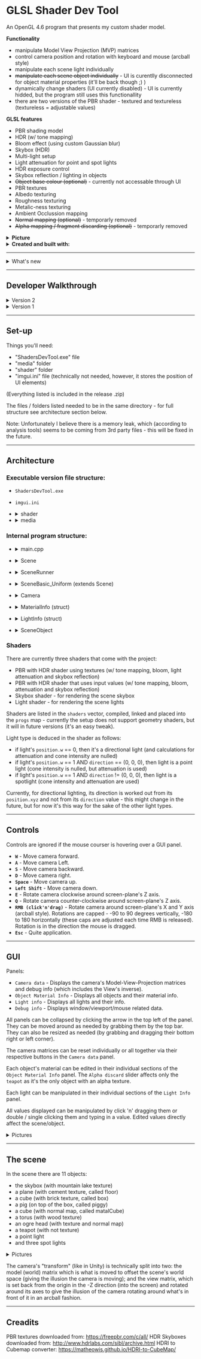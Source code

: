 # GLSL Shader Dev Tool
An OpenGL 4.6 program that presents my custom shader model.

 **Functionality**
- manipulate Model View Projection (MVP) matrices
- control camera position and rotation with keyboard and mouse (arcball style)
- manipulate each scene light individually
- ~~manipulate each scene object individually~~ - UI is curentlly disconnected for object material properties (it'll be back though ;) )
- dynamically change shaders (UI currently disabled) - UI is currently hidded, but the program still uses this functionallity
- there are two versions of the PBR shader - textured and textureless (textureless = adjustable values)
 
**GLSL features**
 - PBR shading model
 - HDR (w/ tone mapping)
 - Bloom effect (using custom Gaussian blur)
 - Skybox (HDR)
 - Multi-light setup
 - Light attenuation for point and spot lights
 - HDR exposure control
 - Skybox reflection / lighting in objects
 - ~~Object base colour (optional)~~ - currently not accessable through UI
 - PBR textures
 - Albedo texturing
 - Roughness texturing
 - Metalic-ness texturing
 - Ambient Occlussion mapping
 - ~~Normal mapping (optional)~~ - temporarly removed
 - ~~Alpha mapping / fragment discarding (optional)~~ - temporarly removed
 
  
<details>
 <summary><b>Picture</b></summary>
 Version 2
<img src="https://user-images.githubusercontent.com/33025239/171000994-17285043-1cf0-453b-b886-ee2339073dec.png" alt="shader scene" width="" height="">
 
 Version 1
<img src="https://user-images.githubusercontent.com/33025239/161029848-3b2a23a1-bd1e-4e20-aad2-3c93cf7e1d08.png" alt="sceneWithUI" width="" height="">
</details>

<details>
<summary><b>Created and built with:</b></summary>
  
- OS - Windows 10 Home (v.21H1)
- IDE - Microsoft Visual Studio Community 2019 (v.16.8.3)
- ISO C++ 14 Standard
- OpenGL 4.6 (w/ Glad v.0.1.35 GLFW v.3.3.6, GLM v.0.9.8; GLFW built using CMake v.3.22.2)
- Dear ImGui v.1.87 WIP
- stb_image v.2.19
</details>
  
---
<details><summary> What's new </summary>
 - Blinn-Phong has been removed
 - PBR added (textured and textureless version)
 - HDR with tone mapping added
 - Bloom added
 - Skybox changed to HDR
 - Skybox reflection now adds light (linked to brightness of light #0)
 - Light (object) shader
 - new model: sphere
 - new model: cow
 - piggy got removed
 - lots of new PBR textures
 - texturing changed to PBR texturing
</details>
  
---
## Developer Walkthrough


<details>
 <summary>Version 2</summary>
 
[![Project developer walkthrough](https://img.youtube.com/vi/GJkhnt9OuY0/0.jpg)](https://youtu.be/r_n1ZyCDWkY)

</details>

<details>
 <summary>Version 1</summary>
 
[![Project developer walkthrough](https://img.youtube.com/vi/GJkhnt9OuY0/0.jpg)](https://youtu.be/GJkhnt9OuY0)

</details>

---

## Set-up

Things you'll need: 
 - "ShadersDevTool.exe" file
 - "media" folder
 - "shader" folder
 - "imgui.ini" file (technically not needed, however, it stores the position of UI elements)

(Everything listed is included in the release .zip)
 
The files / folders listed needed to be in the same directory - for full structure see architecture section below.
 
Note: Unfortunately I believe there is a memory leak, which (according to analysis tools) seems to be coming from 3rd party files - this will be fixed in the future.
  
---
## Architecture

### Executable version file structure:
- `ShadersDevTool.exe`
- `imgui.ini`
- <details><summary> shader </summary> <!-- folder start -->
 
  - `hdrpbrTexturedShader.vert`
  - `hdrpbrTexturedShader.frag`
  - `hdrpbrTexturelessShader.vert`
  - `hdrpbrTexturelessShader.frag`
  - `lightShader.vert`
  - `lightShader.frag`
  - `skyboxShader.vert`
  - `skyboxShader.frag`
  </details> <!-- end shader folder -->
 
- <details><summary> media </summary> <!-- folder start -->
 
  - `bs_ears.obj`
  - `spot_triangulated.obj`
 
  - <details><summary> 3rd_party </summary> <!-- folder start -->
 
    - <details><summary> freePBR-dot-com </summary> <!-- folder start -->
 
      </details> <!-- end freePBR-dot-com folder -->
  
    - <details><summary> hdrLabs-dot-com </summary> <!-- folder start -->
 
      </details> <!-- end hdrLabs-dot-com folder -->
 
    </details> <!-- end 3rd_party folder -->
 
 
  - <details><summary> texture </summary> <!-- folder start -->
    - <details><summary> ogre </summary> <!-- folder start -->
 
      - `ogre_diffuse.png`
      - `ogre_ao.png`
      </details> <!-- end ogre folder -->
 
    - <details><summary> skybox </summary> <!-- folder start -->
 
      - `lake180_negx.jpg`
      - `lake180_negy.jpg`
      - `lake180_negz.jpg`
      - `lake180_posx.jpg`
      - `lake180_posy.jpg`
      - `lake180_posz.jpg`
      </details> <!-- end skybox folder -->
 
    - <details><summary> cube </summary> <!-- folder start -->
      - <details><summary> pisa-hdr </summary> <!-- folder start -->

       - `lake180_negx.jpg`
       - `lake180_negy.jpg`
       - `lake180_negz.jpg`
       - `lake180_posx.jpg`
       - `lake180_posy.jpg`
       - `lake180_posz.jpg`
       </details> <!-- end pisa-hdr folder -->
      </details> <!-- end cube folder -->
 
    </details> <!-- end texture folder -->
  </details> <!-- end media folder -->
 
### Internal program structure:
 - <details><summary> main.cpp </summary> 
 
   - `main()` - Program entry point. Creates instance of SceneRunner and Scene, passes scene into scenerunner via `run()`.
 </details>
 
 - <details><summary> Scene </summary>
 
   - defines Scene functionality and Camera cam.
 </details>
 
 - <details><summary> SceneRunner </summary> 
 
   - `SceneRunner()` - sets up program window and Dear ImGui, handles programs 3D scene.
   - `run()` - calls Scene's `setDimensions()`, `initScene()`, `resize()`, and `mainLoop()` (passing it the scene). Then, once `mainloop()` returns control, it shuts down Dear ImGui and glfw (program window), and terminates program.
   - `mainLoop()` - keeps the program control until loop's exit (window closed or space bar is pressed). While in loop, starts new GUI frame, calls scene's `update()` then `render()`, calls `debugGUI()`, renders GUI frame, swaps GLFW buffers, and finally, polls GLFW events and calls `processInput()`.
   - `debugGUI()` - injects debug info panel into GUI frame (for now it's just some mouse data).
   - `processInput()` - processes GLFW window keyboard and mouse input events and calls appropriate functions.
 </details>
 
 - <details><summary> SceneBasic_Uniform (extends Scene)</summary>
 
   - Textures (struct) - loads and holds all textures required for the scene.
   - shaders (vector) - lists shader files to compile and link together.
   - `SceneBasic_Uniform()` - initialises objects in scene (skybox, floor, metalCube, box, torus, teapot, piggy, ogre).
   - `initScene()` - initialises camera (cam), calls `compile()`, maps textures to objects, positions objects in scene, sets objects' material info, populates lights vector (initialises 4 lights).
   - `compile()` - compiles and links shaders as specified in shaders vector (as GLSLProgram objects), and places them into progs map.
   - `changeShader()` - changes the active shader program.
   - `setMatrices()` - updates MVP related uniforms in active shader.
   - `setMeshUniforms()` - updates object specific uniforms (material info, object position) in active shader, based on the object it's passed.
   - `setLights()` - updates each light's uniform data in active shader.
   - `drawGUI()` - injects light info and object material panels into GUI frame.
   - `update()` - updates the scene (e.g. animation of movement)
   - `render()` - calls `drawGUI()`, each object's `render()`, and sets active shader's uniforms via setMatrices(), setLights() and setMeshUniform(); here is also where `changeShader()` is called if different shaders are used for different objects.
 </details>
 
 - <details><summary> Camera </summary>
 
   -  controls the scene's camera, contains the scene's MVP.
 </details>
 
 - <details><summary> MaterialInfo (struct) </summary>
 
   - material info container
 </details>
 
 - <details><summary> LightInfo (struct) </summary>
 
   - light info container
 </details>

 - <details><summary> SceneObject </summary>
 
   - contains object specific model matrix and material info.
 </details>
 

### Shaders
There are currently three shaders that come with the project:
 - PBR with HDR shader using textures (w/ tone mapping, bloom, light attenuation and skybox reflection)
 - PBR with HDR shader that uses input values (w/ tone mapping, bloom, attenuation and skybox reflection)
 - Skybox shader - for rendering the scene skybox
 - Light shader - for rendering the scene lights
 
Shaders are listed in the `shaders` vector, compiled, linked and placed into the `progs` map - currently the setup does not support geometry shaders, but it will in future versions (it's an easy tweak).
 
Light type is deduced in the shader as follows:
 - if light's `position.w` == 0, then it's a directional light (and calculations for attenuation and cone intensity are nulled)
 - if light's `position.w` == 1 AND `direction` == (0, 0, 0), then light is a point light (cone intensity is nulled, but attenuation is used)
 - if light's `position.w` == 1 AND `direction` != (0, 0, 0), then light is a spotlight (cone intensity and attenuation are used)
 
Currently, for directional lighting, its direction is worked out from its `position.xyz` and not from its `direction` value - this might change in the future, but for now it's this way for the sake of the other light types.

---
## Controls
Controls are ignored if the mouse courser is hovering over a GUI panel.
- **`W`** - Move camera forward.
- **`A`** - Move camera Left.
- **`S`** - Move camera backward.
- **`D`** - Move camera right.
- **`Space`** - Move camera up.
- **`Left Shift`** - Move camera down.
- **`E`** - Rotate camera clockwise around screen-plane's Z axis.
- **`Q`** - Rotate camera counter-clockwise around screen-plane's Z axis.
- **`RMB (click'n'drag)`** - Rotate camera around screen-plane's X and Y axis (arcball style). Rotations are capped - -90 to 90 degrees vertically, -180 to 180 horizontally (these caps are adjusted each time RMB is released). Rotation is in the direction the mouse is dragged.
- **`Esc`** - Quite application.

---
## GUI
  
Panels:
 - `Camera data` - Displays the camera's Model-View-Projection matrices and debug info (which includes the View's inverse).
 - `Object Material Info` - Displays all objects and their material info.
 - `Light info` - Displays all lights and their info.
 - `Debug info` - Displays window/viewport/mouse related data.
 
All panels can be collapsed by clicking the arrow in the top left of the panel. They can be moved around as needed by grabbing them by the top bar. They can also be resized as needed (by grabbing and dragging their bottom right or left corner).

The camera matrices can be reset individually or all together via their respective buttons in the `Camera data` panel.
 
Each object's material can be edited in their individual sections of the `Object Material Info` panel. The `Alpha discard` slider affects only the `teapot` as it's the only object with an alpha texture.
 
Each light can be manipulated in their individual sections of the `Light Info` panel.
 
All values displayed can be manipulated by click 'n' dragging them or double / single clicking them and typing in a value. Edited values directly affect the scene/object.
 
<details>
<summary>Pictures</summary>

<img src="https://user-images.githubusercontent.com/33025239/161029911-28c2ccfe-3290-40bf-bfa1-ae0793f97797.png" alt="Object Material Info" width="" height="">
 
<img src="https://user-images.githubusercontent.com/33025239/161029899-53d7b20f-915e-447c-81ae-ed0d000908a9.png" alt="Light Info" width="" height="">

<img src="https://user-images.githubusercontent.com/33025239/161029882-4829a69c-3682-43dc-a5f4-058d8cb18ff1.png" alt="Camera data" width="" height="">
</details>

 
---
## The scene

In the scene there are 11 objects:
 - the skybox (with mountain lake texture)
 - a plane (with cement texture, called floor)
 - a cube (with brick texture, called box)
 - a pig (on top of the box, called piggy)
 - a cube (with normal map, called matalCube)
 - a torus (with wood texture)
 - an ogre head (with texture and normal map)
 - a teapot (with not texture)
 - a point light
 - and three spot lights
 
<details>
<summary>Pictures</summary>

<img src="https://user-images.githubusercontent.com/33025239/161029866-6c4fa3b4-3133-47c4-abba-a02dc1383f76.png" alt="sceneNoUI" width="" height="">

</details>

The camera's "transform" (like in Unity) is technically split into two: the model (world) matrix which is what is moved to offset the scene's world space (giving the illusion the camera is moving); and the view matrix, which is set back from the origin in the -Z direction (into the screen) and rotated around its axes to give the illusion of the camera rotating around what's in front of it in an arcball fashion.
  

---
## Creadits

PBR textures downloaded from: https://freepbr.com/c/all/
HDR Skyboxes downloaded from: http://www.hdrlabs.com/sibl/archive.html
HDRI to Cubemap converter: https://matheowis.github.io/HDRI-to-CubeMap/



